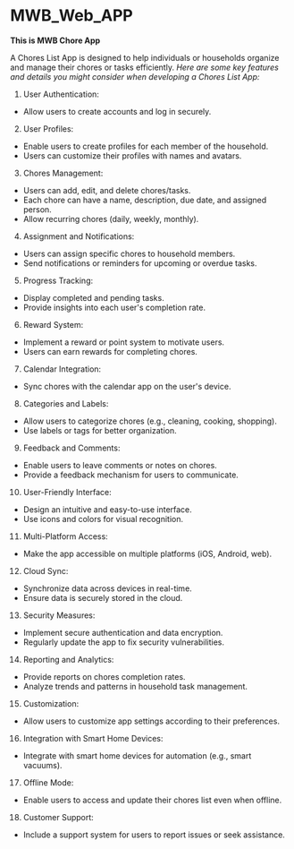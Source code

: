 # MWB_Web_APP
**This is MWB Chore App**

A Chores List App is designed to help individuals or households organize and manage their chores or tasks efficiently. 
*Here are some key features and details you might consider when developing a Chores List App:*

1.  User Authentication:
* Allow users to create accounts and log in securely.

2. User Profiles:
* Enable users to create profiles for each member of the household.
* Users can customize their profiles with names and avatars.

3. Chores Management:
* Users can add, edit, and delete chores/tasks.
* Each chore can have a name, description, due date, and assigned person.
* Allow recurring chores (daily, weekly, monthly).

4. Assignment and Notifications:
* Users can assign specific chores to household members.
* Send notifications or reminders for upcoming or overdue tasks.

5. Progress Tracking:
* Display completed and pending tasks.
* Provide insights into each user's completion rate.

6. Reward System:
* Implement a reward or point system to motivate users.
* Users can earn rewards for completing chores.

7. Calendar Integration:
* Sync chores with the calendar app on the user's device.

8. Categories and Labels:
* Allow users to categorize chores (e.g., cleaning, cooking, shopping).
* Use labels or tags for better organization.

9. Feedback and Comments:
* Enable users to leave comments or notes on chores.
* Provide a feedback mechanism for users to communicate.

10. User-Friendly Interface:
* Design an intuitive and easy-to-use interface.
* Use icons and colors for visual recognition.

11. Multi-Platform Access:
* Make the app accessible on multiple platforms (iOS, Android, web).

12. Cloud Sync:
* Synchronize data across devices in real-time.
* Ensure data is securely stored in the cloud.

13. Security Measures:
* Implement secure authentication and data encryption.
* Regularly update the app to fix security vulnerabilities.

14. Reporting and Analytics:
* Provide reports on chores completion rates.
* Analyze trends and patterns in household task management.

15. Customization:
* Allow users to customize app settings according to their preferences.

16. Integration with Smart Home Devices:
* Integrate with smart home devices for automation (e.g., smart vacuums).

17. Offline Mode:
* Enable users to access and update their chores list even when offline.

18. Customer Support:
* Include a support system for users to report issues or seek assistance.
